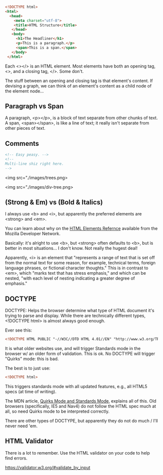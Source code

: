 

```html
<!DOCTYPE html>
<html>
  <head>
    <meta charset="utf-8">
    <title>HTML Structure</title>
   </head>
   <body>
     <h1>The Headliner</h1>
     <p>This is a paragraph.</p>
     <span>This is a span.</span>
   </body>
 </html>  
 ```
 
 Each \<>\</> is an HTML element. Most elements have both an opening tag, <>, and a 
 closing tag, </>.  Some don't. 
 
 The stuff between an opening and closing tag is that element's content.  If devising a graph,
 we can think of an element's content as a child node of the element node...
 
 
 
 ## Paragraph vs Span
 A paragraph, \<p>\</p>, is a block of text separate from other chunks of text. A span, \<span>\</span>, is like
 a line of text; it really isn't separate from other pieces of text.
 
 ## Comments
 ```html
 <!-- Easy peasy. -->
 <!--
 Multi-line shiz right here.
 -->
 ```
 
 <img src="./images/trees.png>
 
 <img src="./images/div-tree.png>
 
 ## (Strong & Em) vs (Bold & Italics)
 I always use \<b\> and \<i\>, but apparently the preferred elements are \<strong> and \<em>.
 
 You can learn about why on the [HTML Elements Refernce](https://developer.mozilla.org/en-US/docs/Web/HTML/Element)
 available from the Mozilla Developer Network.
 
 Basically: it's alright to use \<b>, but \<strong> often defaults to \<b>, but is better in most 
 situations... I don't know.  Not really the hugest deal!
 
 Apparently, \<i> is an element that "represents a range of text that is set off from the normal
 text for some reason, for example, technical terms, foreign language phrases, or fictional 
 character thoughts."  This is in contrast to \<em>, which "marks text that has stress emphasis," and
 which can be nested, "with each level of nesting indicating a greater degree of emphasis."
 
 
 ## DOCTYPE
DOCTYPE: Helps the browser determine what type of HTML document it's trying to parse and display.  While there are technically different types, \<!DOCTYPE html> is almost always good enough.

Ever see this:
```html
<!DOCTYPE HTML PUBLIC "-//W3C//DTD HTML 4.01//EN" "http://www.w3.org/TR/html4/strict.dtd">
```

It is what older websites use, and will trigger Standards mode in the browser w/ an older 
form of validation.  This is ok.  No DOCTYPE will trigger "Quirks" mode: this is bad.

The best is to just use:
```html
<!DOCTYPE html>
```

This triggers standards mode with all updated features, e.g., all HTML5 specs (at time of writing).

The MDN article, [Quirks Mode and Standards Mode](https://developer.mozilla.org/en-US/docs/Web/HTML/Quirks_Mode_and_Standards_Mode),
explains all of this. Old browsers (specifically, IE5 and Nav4) do not follow the HTML spec much at all, so need 
Quirks mode to be interpreted correctly. 

There are other types of DOCTYPE, but apparently they do not do much / I'll never need 'em.

## HTML Validator
There is a lot to remember.  Use the HTML validator on your code to help find errors.

https://validator.w3.org/#validate_by_input
